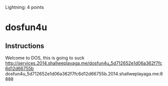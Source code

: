 Lightning: 4 points

# dosfun4u  

## Instructions  

Welcome to DOS, this is going to suck   
http://services.2014.shallweplayaga.me/dosfun4u_5d712652e1d06a362f7fc6d12d66755b   
dosfun4u_5d712652e1d06a362f7fc6d12d66755b.2014.shallweplayaga.me:8888  

